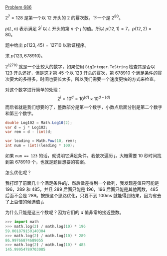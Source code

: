 [Problem 686](https://projecteuler.net/problem=686 "Problem 686 - Project Euler")

$2^7=128$ 是第一个以 12 开头的 2 的幂次数。下一个是 $2^{80}$。

$p(L,n)$ 表示满足 $2^j$ 以 $L$ 开头的第 $n$ 个 $j$ 的值。所以 $p(12,1)=7$，$p(12,2)=80$。

题中给出 $p(123,45)=12710$ 以验证程序。

求 $p(123,678910)$。

$2^{12710}$ 就是一个比较大的数字，如果使用 `BigInteger.ToString` 检查其是否以 123 开头还好，但是这才第 45 个以 123 开头的幂次，第 678910 个满足条件的幂次要大的多得多，时间也要长太多，所以我们需要一个速度更快的方式来检查。

对这个数字进行简单的处理：
$$2^j=10^d=10^{\lfloor d \rfloor}\times 10^{d-\lfloor d \rfloor}$$
而后者就是我们想要的了，整数部分是第一个数字，小数点后面分别是第二个数字和第三个数字。
``` csharp
double Log102 = Math.Log10(2);
var d = j * Log102;
var rem = d - (int)d;

var leading = Math.Pow(10, rem);
int num = (int)(leading * 100);
```

如果 `num == 123` 的话，就说明它满足条件。我依次遍历 $j$，大概需要 10 秒时间找到第 678910 个，也就是题目想要的答案。

怎么优化呢？

我打印了前面几十个满足条件的$j$，然后做差得到一个数列，我发现差值只可能是 196，289 和 485，并且 289 后面只能是 196，196 后面只能是其他两数，485 后面不会是 289。按照这个思路优化，只要不到 100ms 就能得到结果，因为省去了上百倍的候选值 $j$。

为什么只能是这三个数呢？因为它们的 $d$ 值非常的接近整数。
```python
>>> import math
>>> math.log(2) / math.log(10) * 196
59.001879150140304
>>> math.log(2) / math.log(10) * 289
86.99766874689055
>>> math.log(2) / math.log(10) * 485
145.99954789703085
```
